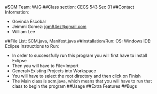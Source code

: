 #SCM Team: WJG
##Class section: CECS 543 Sec 01
##Contact Information: 
- Govinda Escobar
- Jeimmi Gomez: jgm94ez@gmail.com
- William Lee

##File List:
SCM.java, Manifest.java
##Installation/Run: 
  OS: Windows
  IDE: Eclipse
  Instructions to Run:
  * In order to successfully run this program you will first have to install Eclipse
  * Then you will have to File>Import
  * General>Existing Projects into Workspace
  * You will have to select the root directory and then click on Finish
  * The Main class is scm.java, which means that you will have to run that class to begin the program
  ##Usage
  ##Extra Features
  ##Bugs

